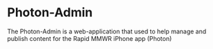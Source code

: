 Photon-Admin
============

The Photon-Admin is a web-application that used to help manage and publish content for the Rapid MMWR iPhone app (Photon)
